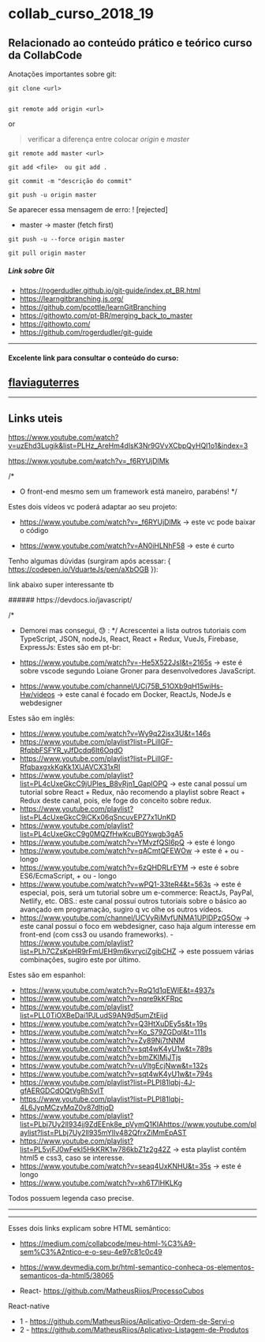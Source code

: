 # collab_curso_2018_19

## Relacionado ao conteúdo prático e teórico curso da CollabCode

<p>Anotações importantes sobre git:</p>

```
git clone <url>
```
```

git remote add origin <url>
```

or
> verificar a diferença entre colocar *origin* e *master*

```
git remote add master <url>
```
```
git add <file>  ou git add .
```

```
git commit -m "descrição do commit" 
```
```
git push -u origin master
```
Se aparecer essa mensagem de erro:  ! [rejected]        
- master -> master (fetch first) 
``` 
git push -u --force origin master
```
```
git pull origin master
 ```

##### Link sobre Git
- https://rogerdudler.github.io/git-guide/index.pt_BR.html
- https://learngitbranching.js.org/
- https://github.com/pcottle/learnGitBranching
- https://githowto.com/pt-BR/merging_back_to_master
- https://githowto.com/
- https://github.com/rogerdudler/git-guide

---
#### Excelente link para consultar o conteúdo do curso:

[flaviaguterres](https://github.com/flaviaguterres/do-front-ao-end/tree/master/loja-fone)
--- 
---
Links uteis
---
https://www.youtube.com/watch?v=uzEhd3Lugik&list=PLHz_AreHm4dlsK3Nr9GVvXCbpQyHQl1o1&index=3

https://www.youtube.com/watch?v=_f6RYUjDlMk

/*
 * O front-end mesmo sem um framework está maneiro, parabéns!
 */

Estes dois vídeos vc poderá adaptar ao seu projeto:
- https://www.youtube.com/watch?v=_f6RYUjDlMk  → este vc pode baixar o código

- https://www.youtube.com/watch?v=AN0iHLNhF58 → este é curto

Tenho algumas dúvidas (surgiram após acessar: { https://codepen.io/VduarteJs/pen/aXbOGB }):

<p>link abaixo super interessante tb </p>
###### https://devdocs.io/javascript/

/*
 * Demorei mas consegui, 😓 : 
 */
Acrescentei a lista outros tutoriais com TypeScript, JSON, nodeJs, React, React + Redux, VueJs, Firebase, ExpressJs:
Estes são em pt-br:
- https://www.youtube.com/watch?v=-He5X522JsI&t=2165s → este é sobre vscode segundo Loiane Groner para desenvolvedores JavaScript.

- https://www.youtube.com/channel/UCj75B_51OXb9qH15wiHs-Hw/videos → este canal é focado em Docker, ReactJs, NodeJs e webdesigner



Estes são em inglês:
- https://www.youtube.com/watch?v=Wy9q22isx3U&t=146s
- https://www.youtube.com/playlist?list=PLillGF-RfqbbFSFYR_yJfDcdq6It6OqdO
- https://www.youtube.com/playlist?list=PLillGF-RfqbaxgxkKgKk1XlJAVCX31xRI
- https://www.youtube.com/playlist?list=PL4cUxeGkcC9jUPIes_B8vRjn1_GaplOPQ → este canal possuí um tutorial sobre React + Redux, não recomendo a playlist sobre React + Redux deste canal, pois, ele foge do conceito sobre redux.
- https://www.youtube.com/playlist?list=PL4cUxeGkcC9iCKx06qSncuvEPZ7x1UnKD
- https://www.youtube.com/playlist?list=PL4cUxeGkcC9g0MQZfHwKcuB0Yswgb3gA5
- https://www.youtube.com/watch?v=YMvzfQSI6pQ → este é longo
- https://www.youtube.com/watch?v=qACmtQFEWOw → este é + ou - longo
- https://www.youtube.com/watch?v=6zQHDRLrEYM → este é sobre ES6/EcmaScript, + ou - longo
- https://www.youtube.com/watch?v=wPQ1-33teR4&t=563s → este é especial, pois, será um tutorial sobre um e-commerce: ReactJs, PayPal, Netlify, etc. OBS.: este canal possuí outros tutoriais sobre o básico ao avançado em programação, sugiro q vc olhe os outros vídeos.
- https://www.youtube.com/channel/UCVyRiMvfUNMA1UPlDPzG5Ow → este canal possuí o foco em webdesigner, caso haja algum interesse em front-end (com css3 ou usando frameworks).
-https://www.youtube.com/playlist?list=PLh7CZsKpHR9rFmUEH9m6kvryciZgibCHZ → este possuem várias combinações, sugiro este por último.


Estes são em espanhol:
- https://www.youtube.com/watch?v=RqQ1d1qEWlE&t=4937s
- https://www.youtube.com/watch?v=nqre9kKFRpc
- https://www.youtube.com/playlist?list=PLL0TiOXBeDai1PJLudS9AN9d5umZtEijd
- https://www.youtube.com/watch?v=Q3HtXuDEy5s&t=19s
- https://www.youtube.com/watch?v=Ko_S79ZGDqI&t=111s
- https://www.youtube.com/watch?v=Zy89Nj7tNNM
- https://www.youtube.com/watch?v=sqt4wK4yU1w&t=789s
- https://www.youtube.com/watch?v=bmZKIMjJTjs
- https://www.youtube.com/watch?v=uVltgEcjNww&t=132s
- https://www.youtube.com/watch?v=sqt4wK4yU1w&t=794s
- https://www.youtube.com/playlist?list=PLPl81lqbj-4J-gfAERGDCdOQtVgRhSvIT
- https://www.youtube.com/playlist?list=PLPl81lqbj-4L6JypMCzyMqZ0v87dltjqD
- https://www.youtube.com/playlist?list=PLbj7Uy2ll934jj9ZdEEnk8e_pVymQ1KIAhttps://www.youtube.com/playlist?list=PLbj7Uy2ll935mYlIv482QfrxZiMmEpAST
- https://www.youtube.com/playlist?list=PL5vjFJ0wFekI5HkKRK1w786kbZ1z2g42Z → esta playlist contêm html5 e css3, caso se interesse.
- https://www.youtube.com/watch?v=seaq4UxKNHU&t=35s → este é longo
- https://www.youtube.com/watch?v=xh6T7lHKLKg

Todos possuem legenda caso precise. 

---
---
Esses dois links explicam sobre HTML semântico:

- https://medium.com/collabcode/meu-html-%C3%A9-sem%C3%A2ntico-e-o-seu-4e97c81c0c49

- https://www.devmedia.com.br/html-semantico-conheca-os-elementos-semanticos-da-html5/38065

- React- https://github.com/MatheusRiios/ProcessoCubos

React-native
- 1 - https://github.com/MatheusRiios/Aplicativo-Ordem-de-Servi-o
- 2 - https://github.com/MatheusRiios/Aplicativo-Listagem-de-Produtos
